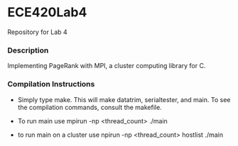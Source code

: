 # ECE420Lab4
Repository for Lab 4

### Description
Implementing PageRank with MPI, a cluster computing library for C.

### Compilation Instructions
* Simply type make. This will make datatrim, serialtester, and main. To see the compilation commands, consult the makefile.

* To run main use mpirun -np <thread_count> ./main
* to run main on a cluster use npirun -np <thread_count> hostlist ./main